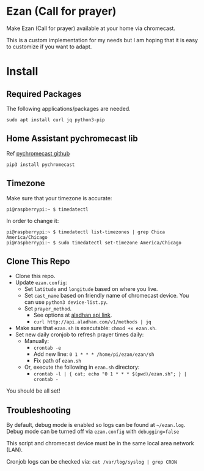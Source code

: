 # Ezan (Call for prayer)

Make Ezan (Call for prayer) available at your home via chromecast. 

This is a custom implementation for my needs but I am hoping that it is easy
to customize if you want to adapt.

# Install

## Required Packages

The following applications/packages are needed.

```
sudo apt install curl jq python3-pip
```

## Home Assistant pychromecast lib

Ref [pychromecast github](https://github.com/home-assistant-libs/pychromecast)

```
pip3 install pychromecast
```

## Timezone

Make sure that your timezone is accurate:

```
pi@raspberrypi:~ $ timedatectl
```

In order to change it:

```
pi@raspberrypi:~ $ timedatectl list-timezones | grep Chica
America/Chicago
pi@raspberrypi:~ $ sudo timedatectl set-timezone America/Chicago
```

## Clone This Repo

* Clone this repo. 
* Update `ezan.config`:
	* Set `latitude` and `longitude` based on where you live.
	* Set `cast_name` based on friendly name of chromecast device. You can use `python3 device-list.py`.
    * Set `prayer_method`. 
		* See options at [aladhan api link](http://api.aladhan.com/v1/methods).
		* `curl http://api.aladhan.com/v1/methods | jq`
* Make sure that `ezan.sh` is executable: `chmod +x ezan.sh`.
* Set new daily cronjob to refresh prayer times daily:
	* Manually:
		* `crontab -e`
		* Add new line: `0 1 * * * /home/pi/ezan/ezan/sh`
		* Fix path of `ezan.sh`
	* Or, execute the following in `ezan.sh` directory:
		* `crontab -l | { cat; echo "0 1 * * * $(pwd)/ezan.sh"; } | crontab -`

You should be all set!


## Troubleshooting

By default, debug mode is enabled so logs can be found at `~/ezan.log`.
Debug mode can be turned off via `ezan.config` with `debugging=false`

This script and chromecast device must be in the same local area network (LAN).

Cronjob logs can be checked via: `cat /var/log/syslog | grep CRON`

